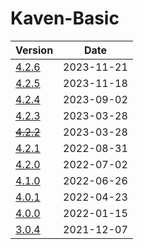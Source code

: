 # Kaven-Basic

| Version | Date |
|---|---|
| [4.2.6](4.2.6)    | 2023-11-21 |
| [4.2.5](4.2.5)    | 2023-11-18 |
| [4.2.4](4.2.4)    | 2023-09-02 |
| [4.2.3](4.2.3)    | 2023-03-28 |
| [~~4.2.2~~](4.2.2)    | 2023-03-28 |
| [4.2.1](4.2.1)    | 2022-08-31 |
| [4.2.0](4.2.0)    | 2022-07-02 |
| [4.1.0](4.1.0)    | 2022-06-26 |
| [4.0.1](4.0.1)    | 2022-04-23 |
| [4.0.0](4.0.0)    | 2022-01-15 |
| [3.0.4](3.0.4)    | 2021-12-07 |
